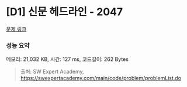 # [D1] 신문 헤드라인 - 2047 

[문제 링크](https://swexpertacademy.com/main/code/problem/problemDetail.do?contestProbId=AV5QKsLaAy0DFAUq) 

### 성능 요약

메모리: 21,032 KB, 시간: 127 ms, 코드길이: 262 Bytes



> 출처: SW Expert Academy, https://swexpertacademy.com/main/code/problem/problemList.do